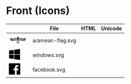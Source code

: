 # Front (Icons)


|| File | HTML | Unicode |
| - | - | - | - |
| <img src="aramean-flag.svg" height="32"> | aramean-flag.svg |  |  |
| <img src="windows.svg" height="32"> | windows.svg |  |  |
| <img src="facebook.svg" height="32"> | facebook.svg |  |  |

[0]: https://aramean.github.io/front
[1]: https://glyphter.com
[2]: https://jakearchibald.github.io/svgomg
